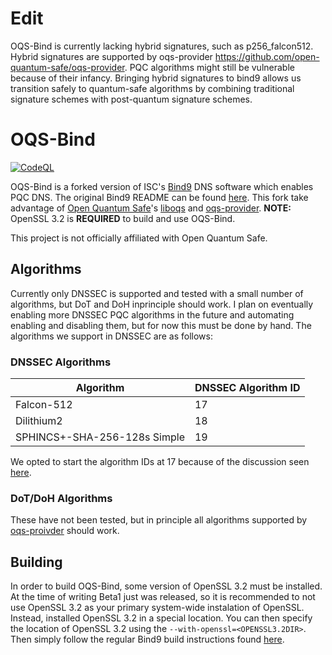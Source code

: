 
# Edit
OQS-Bind is currently lacking hybrid signatures, such as p256_falcon512.
Hybrid signatures are supported by oqs-provider https://github.com/open-quantum-safe/oqs-provider.
PQC algorithms might still be vulnerable because of their infancy.
Bringing hybrid signatures to bind9 allows us transition safely to quantum-safe algorithms by combining traditional signature schemes with post-quantum signature schemes.

# OQS-Bind
[![CodeQL](https://github.com/Martyrshot/OQS-bind/actions/workflows/codeql.yml/badge.svg)](https://github.com/Martyrshot/OQS-bind/actions/workflows/codeql.yml)

OQS-Bind is a forked version of ISC's [Bind9](https://gitlab.isc.org/isc-projects/bind9) DNS software
which enables PQC DNS. The original Bind9 README can be found [here](ORIGINAL_README.md). This fork
take advantage of [Open Quantum Safe](https://github.com/open-quantum-safe)'s
[liboqs](https://github.com/open-quantum-safe/liboqs) and [oqs-provider](https://github.com/open-quantum-safe/oqs-provider).
**NOTE:** OpenSSL 3.2 is **REQUIRED** to build and use OQS-Bind.

This project is not officially affiliated with Open Quantum Safe.

## Algorithms
Currently only DNSSEC is supported and tested with a small number of algorithms,
but DoT and DoH inprinciple should work. I plan on eventually enabling more DNSSEC PQC algorithms in the
future and automating enabling and disabling them, but for now this must be done by hand. The algorithms
we support in DNSSEC are as follows:

### DNSSEC Algorithms
|            Algorithm         | DNSSEC Algorithm ID |
| ---------------------------- | ------------------- |
|           Falcon-512         |         17          |
|           Dilithium2         |         18          |
| SPHINCS+-SHA-256-128s Simple |         19          |

We opted to start the algorithm IDs at 17 because of the discussion seen
[here](https://mailarchive.ietf.org/arch/msg/dnsop/2xKvE-g1WU5VozEDN7-h2e5y-MQ/).

### DoT/DoH Algorithms
These have not been tested, but in principle all algorithms supported by
[oqs-proivder](https://github.com/open-quantum-safe/oqs-provider) should work.

## Building

In order to build OQS-Bind, some version of OpenSSL 3.2 must be installed. At the time
of writing Beta1 just was released, so it is recommended to not use OpenSSL 3.2 as your
primary system-wide instalation of OpenSSL. Instead, installed OpenSSL 3.2 in a special
location. You can then specify the location of OpenSSL 3.2 using the `--with-openssl=<OPENSSL3.2DIR>`.
Then simply follow the regular Bind9 build instructions found [here](https://github.com/Martyrshot/OQS-bind/blob/main/doc/arm/build.inc.rst).
